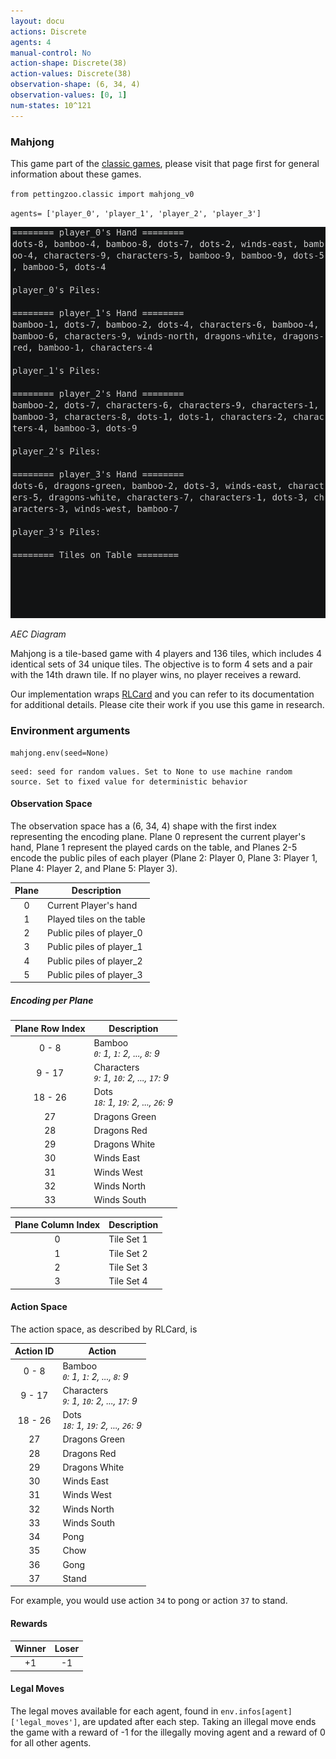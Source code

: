 ```yaml
---
layout: docu
actions: Discrete
agents: 4
manual-control: No
action-shape: Discrete(38)
action-values: Discrete(38)
observation-shape: (6, 34, 4)
observation-values: [0, 1]
num-states: 10^121
---
```

### Mahjong

This game part of the [classic games](../classic), please visit that page first for general information about these games.


`from pettingzoo.classic import mahjong_v0`

`agents= ['player_0', 'player_1', 'player_2', 'player_3']`

![](classic_mahjong.gif)

*AEC Diagram*

Mahjong is a tile-based game with 4 players and 136 tiles, which includes 4 identical sets of 34 unique tiles. The objective is to form 4 sets and a pair with the 14th drawn tile. If no player wins, no player receives a reward.

Our implementation wraps [RLCard](http://rlcard.org/games.html#mahjong) and you can refer to its documentation for additional details. Please cite their work if you use this game in research.


### Environment arguments

```
mahjong.env(seed=None)
```

```
seed: seed for random values. Set to None to use machine random source. Set to fixed value for deterministic behavior
```

#### Observation Space

The observation space has a (6, 34, 4) shape with the first index representing the encoding plane. Plane 0 represent the current player's hand, Plane 1 represent the played cards on the table, and Planes 2-5 encode the public piles of each player (Plane 2: Player 0, Plane 3: Player 1, Plane 4: Player 2, and Plane 5: Player 3).

| Plane | Description               |
|:-----:|---------------------------|
|   0   | Current Player's hand     |
|   1   | Played tiles on the table |
|   2   | Public piles of player_0  |
|   3   | Public piles of player_1  |
|   4   | Public piles of player_2  |
|   5   | Public piles of player_3  |

##### Encoding per Plane

| Plane Row Index | Description                                   |
|:---------------:|-----------------------------------------------|
|      0 - 8      | Bamboo<br>_`0`: 1, `1`: 2, ..., `8`: 9_       |
|      9 - 17     | Characters<br>_`9`: 1, `10`: 2, ..., `17`: 9_ |
|     18 - 26     | Dots<br>_`18`: 1, `19`: 2, ..., `26`: 9_      |
|        27       | Dragons Green                                 |
|        28       | Dragons Red                                   |
|        29       | Dragons White                                 |
|        30       | Winds East                                    |
|        31       | Winds West                                    |
|        32       | Winds North                                   |
|        33       | Winds South                                   |

| Plane Column Index | Description |
|:------------------:|-------------|
|          0         | Tile Set 1  |
|          1         | Tile Set 2  |
|          2         | Tile Set 3  |
|          3         | Tile Set 4  |

#### Action Space

The action space, as described by RLCard, is

| Action ID   | Action                                         |
| :---------: | ---------------------------------------------- |
| 0 - 8       | Bamboo<br>_`0`: 1, `1`: 2, ..., `8`: 9_        |
| 9 - 17      | Characters<br>_`9`: 1, `10`: 2, ..., `17`: 9_  |
| 18 - 26     | Dots<br>_`18`: 1, `19`: 2, ..., `26`: 9_       |
| 27          | Dragons Green                                  |
| 28          | Dragons Red                                    |
| 29          | Dragons White                                  |
| 30          | Winds East                                     |
| 31          | Winds West                                     |
| 32          | Winds North                                    |
| 33          | Winds South                                    |
| 34          | Pong                                           |
| 35          | Chow                                           |
| 36          | Gong                                           |
| 37          | Stand                                          |

For example, you would use action `34` to pong or action `37` to stand.

#### Rewards

| Winner | Loser |
| :----: | :---: |
| +1     | -1    |

#### Legal Moves

The legal moves available for each agent, found in `env.infos[agent]['legal_moves']`, are updated after each step. Taking an illegal move ends the game with a reward of -1 for the illegally moving agent and a reward of 0 for all other agents.
